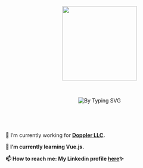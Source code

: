 <div align="center">
  <img align="center" width="200" style='style= max-width: 100%;' src="https://i.imgur.com/NwButYC.png"/>
</div>
<div><p>&nbsp;</p></div>
<div align="center">
  <img align="center" src="https://readme-typing-svg.herokuapp.com?font=Fira+Code&size=18&pause=1000&color=EA526F&center=true&vCenter=true&height=40&lines=Hello%2C+welcome+to+my+gitHub+profile!;I'm+Cami%2C+front-end+developer.;Nice+to+see+you+here+%3A)" alt="By Typing SVG" />
</div>
<div><p>&nbsp;</p></div>
<div><p>&nbsp;</p></div>
<div align="left">
  <p>🔭 I’m currently working for <a href="https://www.fromdoppler.com/" target="_blank"><strong>Doppler LLC<strong></a>.</p>
  <p>🌱 I’m currently learning <strong>Vue.js<strong>.</p>
  <p>📫 How to reach me: My Linkedin profile <a href="https://www.linkedin.com/in/camila-victoria-stefano/" target="_blank"><strong>here<strong></a>✨</p>
</div>
